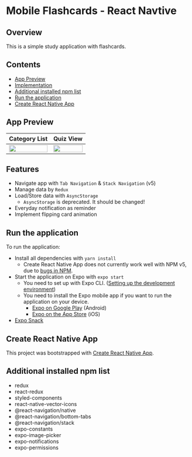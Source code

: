 # Mobile Flashcards - React Navtive

## Overview

This is a simple study application with flashcards.


## Contents

- [App Preview](#app-preview)
- [Implementation](#implementation)
- [Additional installed npm list](#additional-installed-npm-list)
- [Run the application](#run-the-application)
- [Create React Native App](#create-react-native-app)


## App Preview

Category List             |  Quiz View
:-------------------------:|:-------------------------:
<img src='http://drive.google.com/uc?export=view&id=1i6QTfZV1qY_wpBzqtdBU6YLYqiaIvsHO' width='100%' /><br> |  <img src='http://drive.google.com/uc?export=view&id=1nqormdz7Mn7S0jsH3OVx-HT8qHjhND5A' width='100%' />


## Features

- Navigate app with `Tab Navigation` & `Stack Navigation` (v5)
- Manage data by `Redux`
- Load/Store data with `AsyncStorage`
  - `AsyncStorage` is deprecated. It should be changed!
- Everyday notification as reminder
- Implement flipping card animation


## Run the application

To run the application:
* Install all dependencies with `yarn install`
  * Create React Native App does not currently work well with NPM v5, due to [bugs in NPM](https://github.com/expo/create-react-native-app/issues/233#issuecomment-305638103).
* Start the application on Expo with `expo start`
  * You need to set up with Expo CLI. ([Setting up the development environment](https://reactnative.dev/docs/environment-setup))
  * You need to install the Expo mobile app if you want to run the application on your device.
    * [Expo on Google Play](https://play.google.com/store/apps/details?id=host.exp.exponent) (Android)
    * [Expo on the App Store](https://apps.apple.com/us/app/expo-client/id982107779) (iOS)
* [Expo Snack]()

## Create React Native App

This project was bootstrapped with [Create React Native App](https://github.com/expo/create-react-native-app).


## Additional installed npm list
- redux
- react-redux
- styled-components
- react-native-vector-icons
- @react-navigation/native
- @react-navigation/bottom-tabs
- @react-navigation/stack
- expo-constants
- expo-image-picker
- expo-notifications
- expo-permissions
